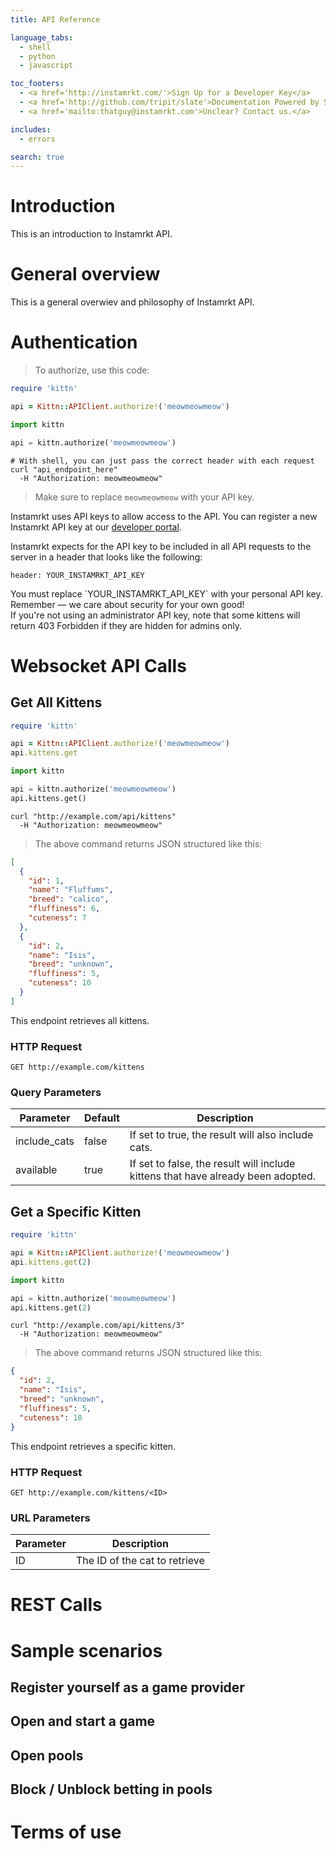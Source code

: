 ```yaml
---
title: API Reference

language_tabs:
  - shell
  - python
  - javascript

toc_footers:
  - <a href='http://instamrkt.com/'>Sign Up for a Developer Key</a>
  - <a href='http://github.com/tripit/slate'>Documentation Powered by Slate</a>
  - <a href='mailto:thatguy@instamrkt.com'>Unclear? Contact us.</a>

includes:
  - errors

search: true
---
```



# Introduction

This is an introduction to Instamrkt API.

# General overview

This is a general overwiev and philosophy of Instamrkt API.

# Authentication

> To authorize, use this code:

```ruby
require 'kittn'

api = Kittn::APIClient.authorize!('meowmeowmeow')
```

```python
import kittn

api = kittn.authorize('meowmeowmeow')
```

```shell
# With shell, you can just pass the correct header with each request
curl "api_endpoint_here"
  -H "Authorization: meowmeowmeow"
```

> Make sure to replace `meowmeowmeow` with your API key.

Instamrkt uses API keys to allow access to the API. You can register a new Instamrkt API key at our [developer portal](http://instamrkt.com/).

Instamrkt expects for the API key to be included in all API requests to the server in a header that looks like the following:

`header: YOUR_INSTAMRKT_API_KEY`

<aside class="notice">
You must replace `YOUR_INSTAMRKT_API_KEY` with your personal API key.
</aside>

<aside class="success">
Remember — we care about security for your own good!
</aside>

<aside class="warning">If you're not using an administrator API key, note that some kittens will return 403 Forbidden if they are hidden for admins only.</aside>

# Websocket API Calls

## Get All Kittens

```ruby
require 'kittn'

api = Kittn::APIClient.authorize!('meowmeowmeow')
api.kittens.get
```

```python
import kittn

api = kittn.authorize('meowmeowmeow')
api.kittens.get()
```

```shell
curl "http://example.com/api/kittens"
  -H "Authorization: meowmeowmeow"
```

> The above command returns JSON structured like this:

```json
[
  {
    "id": 1,
    "name": "Fluffums",
    "breed": "calico",
    "fluffiness": 6,
    "cuteness": 7
  },
  {
    "id": 2,
    "name": "Isis",
    "breed": "unknown",
    "fluffiness": 5,
    "cuteness": 10
  }
]
```

This endpoint retrieves all kittens.

### HTTP Request

`GET http://example.com/kittens`

### Query Parameters

Parameter | Default | Description
--------- | ------- | -----------
include_cats | false | If set to true, the result will also include cats.
available | true | If set to false, the result will include kittens that have already been adopted.


## Get a Specific Kitten

```ruby
require 'kittn'

api = Kittn::APIClient.authorize!('meowmeowmeow')
api.kittens.get(2)
```

```python
import kittn

api = kittn.authorize('meowmeowmeow')
api.kittens.get(2)
```

```shell
curl "http://example.com/api/kittens/3"
  -H "Authorization: meowmeowmeow"
```

> The above command returns JSON structured like this:

```json
{
  "id": 2,
  "name": "Isis",
  "breed": "unknown",
  "fluffiness": 5,
  "cuteness": 10
}
```

This endpoint retrieves a specific kitten.


### HTTP Request

`GET http://example.com/kittens/<ID>`

### URL Parameters

Parameter | Description
--------- | -----------
ID | The ID of the cat to retrieve


# REST Calls

# Sample scenarios

## Register yourself as a game provider
## Open and start a game
## Open pools
## Block / Unblock betting in pools

# Terms of use


